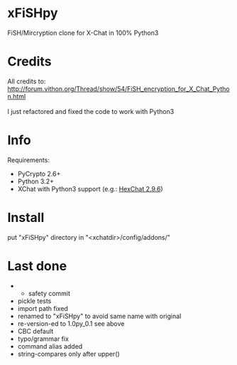 xFiSHpy
=======
FiSH/Mircryption clone for X-Chat in 100% Python3

Credits
=======
All credits to:<br />
http://forum.vithon.org/Thread/show/54/FiSH_encryption_for_X_Chat_Python.html<br />
<br />
I just refactored and fixed the code to work with Python3

Info
====
Requirements:<br />
- PyCrypto 2.6+
- Python 3.2+
- XChat with Python3 support (e.g.: <a href="http://hexchat.github.io/downloads.html">HexChat 2.9.6</a>)
 
Install
=======
put "xFiSHpy" directory in "\<xchatdir\>/config/addons/"

Last done
=========
- * safety commit
- pickle tests
- import path fixed
- renamed to "xFiSHpy" to avoid same name with original
- re-version-ed to 1.0py_0.1 see above
- CBC default
- typo/grammar fix
- command alias added
- string-compares only after upper()
